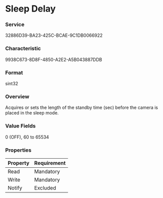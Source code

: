 # Sleep Delay

### Service

32886D39-BA23-425C-BCAE-9C1DB0066922

### Characteristic

9938C673-8D8F-4850-A2E2-A5B043887DDB

### Format

sint32

### Overview

Acquires or sets the length of the standby time (sec) before the camera is placed in the sleep mode.

### Value Fields

0 (OFF), 60 to 65534

### Properties

| Property | Requirement |
|:--|:--|
| Read | Mandatory |
| Write | Mandatory |
| Notify | Excluded |
